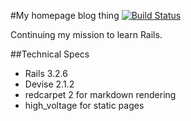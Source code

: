 #My homepage blog thing
[![Build Status](https://secure.travis-ci.org/wadtech/homepage.png)](http://travis-ci.org/wadtech/homepage)

Continuing my mission to learn Rails.

##Technical Specs

* Rails 3.2.6
* Devise 2.1.2
* redcarpet 2 for markdown rendering
* high_voltage for static pages
